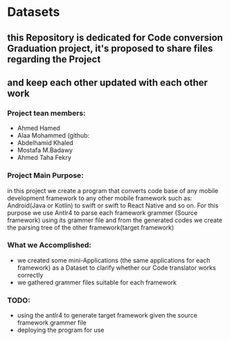 # Datasets
## this Repository is dedicated for Code conversion Graduation project, it's proposed to share files regarding the Project 
## and keep each other updated with each other work
### Project tean members:
- Ahmed Hamed
- Alaa Mohammed (github:
- Abdelhamid Khaled
- Mostafa M.Badawy
- Ahmed Taha Fekry
### **Project Main Purpose**:
in this project we create a program that converts code base of any mobile development framework to any other mobile framework such as: Android(Java or Kotlin) to swift 
or swift to React Native and so on. For this purpose we use Antlr4 to parse each framework grammer (Source framework) using its grammer file and from the generated codes we create
the parsing tree of the other framework(target framework)

### What we Accomplished:
   - we created some mini-Applications (the same applications for each framework) as a Dataset to clarify whether our Code translator works correctly
   - we gathered grammer files suitable for each framework 
### TODO:
  - using the antlr4 to generate target framework given the source framework grammer file
  - deploying the program for use
 
